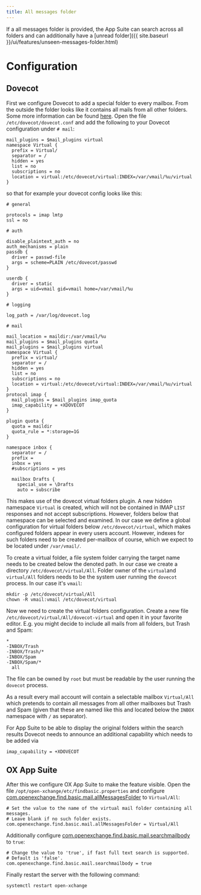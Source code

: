 ```yaml
---
title: All messages folder
---
```


If a all messages folder is provided, the App Suite can search across all folders and can additionally have a [unread folder]({{ site.baseurl }}/ui/features/unseen-messages-folder.html)

# Configuration

## Dovecot

First we configure Dovecot to add a special folder to every mailbox. From the outside the folder looks like it contains all mails from all other folders. Some more information can be found [here](https://doc.dovecot.org/configuration_manual/virtual_plugin/). Open the file `/etc/dovecot/dovecot.conf` and add the following to your Dovecot configuration under `# mail`:

```
mail_plugins = $mail_plugins virtual
namespace Virtual {
  prefix = Virtual/
  separator = /
  hidden = yes
  list = no
  subscriptions = no
  location = virtual:/etc/dovecot/virtual:INDEX=/var/vmail/%u/virtual
}
```
so that for example your dovecot config looks like this:

```
# general

protocols = imap lmtp
ssl = no

# auth

disable_plaintext_auth = no
auth_mechanisms = plain
passdb {
  driver = passwd-file
  args = scheme=PLAIN /etc/dovecot/passwd
}

userdb {
  driver = static
  args = uid=vmail gid=vmail home=/var/vmail/%u
}

# logging

log_path = /var/log/dovecot.log

# mail

mail_location = maildir:/var/vmail/%u
mail_plugins = $mail_plugins quota
mail_plugins = $mail_plugins virtual
namespace Virtual {
  prefix = virtual/
  separator = /
  hidden = yes
  list = no
  subscriptions = no
  location = virtual:/etc/dovecot/virtual:INDEX=/var/vmail/%u/virtual
}
protocol imap {
  mail_plugins = $mail_plugins imap_quota
  imap_capability = +XDOVECOT
}

plugin quota {
  quota = maildir
  quota_rule = *:storage=1G
}

namespace inbox {
  separator = /
  prefix =
  inbox = yes
  #subscriptions = yes

  mailbox Drafts {
    special_use = \Drafts
    auto = subscribe

```


This makes use of the dovecot virtual folders plugin. A new hidden namespace `Virtual` is created, which will not be contained in IMAP `LIST` responses and not accept subscriptions. However, folders below that namespace can be selected and examined. In our case we define a global configuration for virtual folders below `/etc/dovecot/virtual`, which makes configured folders appear in every users account. However, indexes for such folders need to be created per-mailbox of course, which we expect to be located under `/var/vmail/`.

To create a virtual folder, a file system folder carrying the target name needs to be created below the denoted path. In our case we create a directory `/etc/dovecot/virtual/All`. Folder owner of the `virtual`and `virtual/All` folders needs to be the system user running the `dovecot` process. In our case it's `vmail`:

```
mkdir -p /etc/dovecot/virtual/All
chown -R vmail:vmail /etc/dovecot/virtual
```

Now we need to create the virtual folders configuration. Create a new file `/etc/dovecot/virtual/All/dovecot-virtual` and open it in your favorite editor. E.g. you might decide to include all mails from all folders, but Trash and Spam:

```
*
-INBOX/Trash
-INBOX/Trash/*
-INBOX/Spam
-INBOX/Spam/*
  all
```

The file can be owned by `root` but must be readable by the user running the `dovecot` process.

As a result every mail account will contain a selectable mailbox `Virtual/All` which pretends to contain all messages from all other mailboxes but Trash and Spam (given that these are named like this and located below the `INBOX` namespace with `/` as separator).

For App Suite to be able to display the original folders within the search results Dovecot needs to announce an additional capability which needs to be added via

`imap_capability = +XDOVECOT`


## OX App Suite


After this we configure OX App Suite to make the feature visible. Open the file `/opt/open-xchange/etc/findbasic.properties` and configure [com.openexchange.find.basic.mail.allMessagesFolder](https://documentation.open-xchange.com/components/middleware/config/7.10.4/index.html#mode=search&term=com.openexchange.find.basic.mail.allMessagesFolder) to `Virtual/All`:

```
# Set the value to the name of the virtual mail folder containing all messages.
# Leave blank if no such folder exists.
com.openexchange.find.basic.mail.allMessagesFolder = Virtual/All
```
Additionally configure [com.openexchange.find.basic.mail.searchmailbody](https://documentation.open-xchange.com/components/middleware/config/7.10.4/index.html#mode=search&term=com.openexchange.find.basic.mail.searchmailbody) to `true`:

```
# Change the value to 'true', if fast full text search is supported.
# Default is 'false'.
com.openexchange.find.basic.mail.searchmailbody = true

```

Finally restart the server with the following command:

```
systemctl restart open-xchange
```
